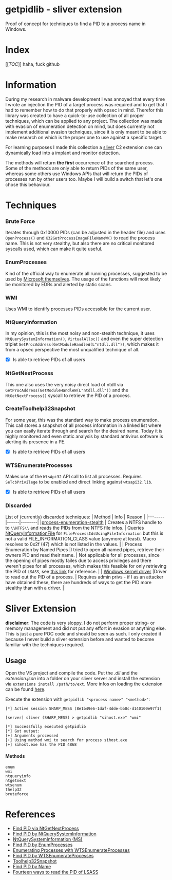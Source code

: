 # getpidlib - sliver extension
Proof of concept for techniques to find a PID to a process name in Windows.

# Index 

[[_TOC_]]
haha, fuck github

# Information

During my research in malware development I was annoyed that every time I wrote an injection the PID of a target process was required and to get that I had to remember how to do that properly with opsec in mind. Therefor this library was created to have a quick-to-use collection of all proper techniques, which can be applied to any project. The collection was made with evasion of enumeration detection on mind, but does currently not implement additional evasion techniques, since it is only meant to be able to make research on which is the proper one to use against a specific target.

For learning purposes I made this collection a [sliver](https://sliver.sh/) C2 extension one can dynamically load into a implant and monitor detection.

The methods will return **the first** occurrence of the searched process. Some of the methods are only able to return PIDs of the same user, whereas some others use Windows APIs that will return the PIDs of processes run by other users too. Maybe I will build a switch that let's one chose this behaviour.

# Techniques

### Brute Force

Iterates through 0x10000 PIDs (can be adjusted in the header file) and uses `OpenProcess()` and `K32GetProcessImageFileNameW()` to read the process name. This is not very stealthy, but also there are no critical monitored syscalls used, which can make it quite useful.

### EnumProcesses

 Kind of the official way to enumerate all running processes, suggested to be used by [Microsoft themselves](https://learn.microsoft.com/en-us/windows/win32/api/psapi/nf-psapi-enumprocesses). The usage of the functions will most likely be monitored by EDRs and alerted by static scans.

### WMI

Uses WMI to identify processes PIDs accessible for the current user.

### NtQueryInformation

In my opinion, this is the most noisy and non-stealth technique, it uses `NtQuerySystemInformation()`, `VirtualAlloc()` and even the super detection  triplet  `GetProcAddress(GetModuleHandleW(L"ntdll.dll"))`, which makes it from a opsec perspective the most unqualified technique of all.

- [x] Is able to retrieve PIDs of all users

### NtGetNextProcess

This one also uses the very noisy  direct load of ntdll via `GetProcAddress(GetModuleHandleW(L"ntdll.dll"))` and the `NtGetNextProcess()` syscall to retrieve the PID of a process.

### CreateToolhelp32Snapshot

For some year, this was the standard way to make process enumeration. This call stores a snapshot of all process information in a linked list where you can easily iterate through and search for the desired name. Today it is highly monitored and even static analysis by standard antivirus software is alerting its presence in a PE.

- [x] Is able to retrieve PIDs of all users

### WTSEnumerateProcesses

Makes use of the `WtsApi32` API call to list all processes. Requires `SeTcbPrivilege` to be enabled and direct linking against `wtsapi32.lib`.

- [x] Is able to retrieve PIDs of all users

### Discarded

List of (currently) discarded techniques:
| Method | Info | Reason |
|--------|------|--------|
|[process-enumeration-stealth](https://github.com/LloydLabs/process-enumeration-stealth) | Creates a NTFS handle to to `\\NTFS\\` and reads the PIDs from the NTFS file infos. | Queries [NtQueryInformationFile](https://learn.microsoft.com/en-us/windows-hardware/drivers/ddi/ntifs/nf-ntifs-ntqueryinformationfile) for `FileProcessIdsUsingFileInformation` but this is not a valid FILE_INFORMATION_CLASS value (anymore at least). Macro resolves to 0x2f (47) which is not listed in the values. |
| Process Enumeration by Named Pipes |I tried to open all named pipes, retrieve their owners PID and read their name. | Not applicable for all processes, since the opening of pipes mostly failes due to access privileges and there weren't pipes for all processes, which makes this feasible for only retrieving the PID of `LSASS`, see [this link](https://web.archive.org/web/20240623231705/https://www.mdsec.co.uk/2022/08/fourteen-ways-to-read-the-pid-for-the-local-security-authority-subsystem-service-lsass/) for reference. |
| [Windows kernel driver](https://github.com/danielkrupinski/KernelPID) |Driver to read out the PID of a process. | Requires admin privs - if I as an attacker have obtained these, there are hundreds of ways to get the PID more stealthy than with a driver. |

# Sliver Extension

**disclaimer**: The code is very sloppy. I do not perform proper string- or memory management and did not put any effort in evasion or anything else. This is just a pure POC code and should be seen as such. I only created it because I never build a sliver extension before and wanted to become familiar with the techniques required.

## Usage

Open the VS project and compile the code. Put the *.dll* and the *extension.json* into a folder on your sliver server and install the extension via `extensions install /path/to/ext`. More infos on loading the extension can be found [here](https://dominicbreuker.com/post/learning_sliver_c2_12_extensions/).

Execute the extension with `getpidlib "<process name>" "<method>"`:

```
[*] Active session SHARP_MESS (8e1b49e6-1daf-4dde-bb0c-d140100e97f1)

[server] sliver (SHARP_MESS) > getpidlib "sihost.exe" "wmi"

[*] Successfully executed getpidlib
[*] Got output:
[+] Arguments processed
[+] Using method wmi to search for process sihost.exe
[+] sihost.exe has the PID 4868
```

#### Methods

```
enum
wmi
ntqueryinfo
ntgetnext
wtsenum
thelp32
bruteforce
```



# References

* [Find PID via NtGetNextProcess](https://web.archive.org/web/20240623133838/https://cocomelonc.github.io/malware/2023/05/26/malware-tricks-30.html)
* [Find PID by NtQuerySystemInformation](https://web.archive.org/web/20240623134346/https://medium.com/@s12deff/find-pid-by-ntquerysysteminformation-e21f46bcea3d)
* [NtQuerySystemInformation (MS)](https://learn.microsoft.com/de-de/windows/win32/api/winternl/nf-winternl-ntquerysysteminformation)
* [Find PID by EnumProcesses](https://web.archive.org/web/20240623134538/https://medium.com/@s12deff/find-processes-with-enumprocesses-52ef3c07446a)
* [Enumerating Processes with WTSEnumerateProcesses](https://web.archive.org/web/20240623235702/https://dmfrsecurity.com/2021/04/17/enumerating-processes-with-wtsenumerateprocesses/)
* [Find PID by WTSEnumerateProcesses](https://web.archive.org/web/20240623210831/https://cocomelonc.github.io/malware/2023/07/07/malware-tricks-34.html)
* [Toolhelp32Snapshot](https://learn.microsoft.com/de-de/windows/win32/api/tlhelp32/nf-tlhelp32-createtoolhelp32snapshot)
* [Find PID by Name](https://web.archive.org/web/20240623212544/https://cocomelonc.github.io/pentest/2021/09/29/findmyprocess.html)
* [Fourteen ways to read the PID of LSASS](https://web.archive.org/web/20240623234437/https://www.mdsec.co.uk/2022/08/fourteen-ways-to-read-the-pid-for-the-local-security-authority-subsystem-service-lsass/)
